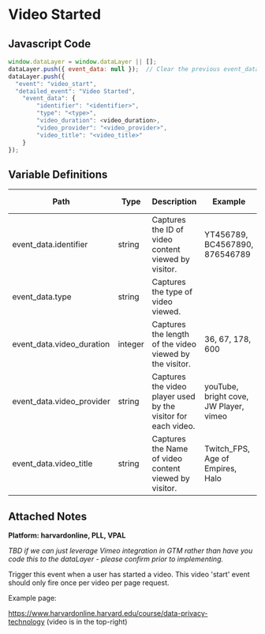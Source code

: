 # Video Started

### 

## Javascript Code
```js
window.dataLayer = window.dataLayer || [];
dataLayer.push({ event_data: null });  // Clear the previous event_data object.
dataLayer.push({
  "event": "video_start",
  "detailed_event": "Video Started",
    "event_data": {
        "identifier": "<identifier>",
        "type": "<type>",
        "video_duration": <video_duration>,
        "video_provider": "<video_provider>",
        "video_title": "<video_title>"
    }
});
```

## Variable Definitions

|Path|Type|Description|Example|Pattern|Min Length|Max Length|Minimum|Maximum|Multiple Of|
| --- | --- | --- | --- | --- | --- | --- | --- | --- | --- |
|event_data.identifier|string|Captures the ID of video content viewed by visitor.|YT456789, BC4567890, 876546789|||||||
|event_data.type|string|Captures the type of video viewed.||||||||
|event_data.video_duration|integer|Captures the length of the video viewed by the visitor.|36, 67, 178, 600||||0|||
|event_data.video_provider|string|Captures the video player used by the visitor for each video.|youTube, bright cove, JW Player, vimeo|||||||
|event_data.video_title|string|Captures the Name of video content viewed by visitor.|Twitch\_FPS, Age of Empires, Halo|||||||

## Attached Notes

<p><strong>Platform: harvardonline, PLL, VPAL</strong></p>
<p><em>TBD if we can just leverage Vimeo integration in GTM rather than have you code this to the dataLayer - please confirm prior to implementing.</em></p>
<p><span style="font-weight: 400;">Trigger this event when a user has started a video. This video 'start' event should only fire once per video per page request.</span></p>
<p><span style="font-weight: 400;">Example page:</span></p>
<p><a href="https://www.harvardonline.harvard.edu/course/data-privacy-technology"><span style="font-weight: 400;">https://www.harvardonline.harvard.edu/course/data-privacy-technology</span></a><span style="font-weight: 400;">&nbsp;</span><span style="font-weight: 400;">(video is in the top-right)</span></p>
